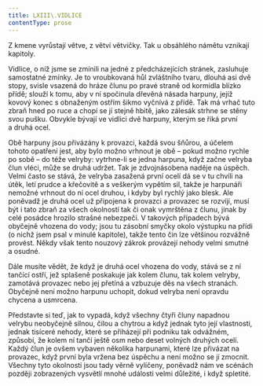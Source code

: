 ```yaml
---
title: LXIII\.VIDLICE
contentType: prose
---
```


Z kmene vyrůstají větve, z větví větvičky. Tak u obsáhlého námětu vznikají kapitoly.

Vidlice, o níž jsme se zmínili na jedné z předcházejících stránek, zasluhuje samostatné zmínky. Je to vroubkovaná hůl zvláštního tvaru, dlouhá asi dvě stopy, svisle vsazená do hráze člunu po pravé straně od kormidla blízko přídě; slouží k tomu, aby v ní spočinula dřevěná násada harpuny, jejíž kovový konec s obnaženým ostřím šikmo vyčnívá z přídě. Tak má vrhač tuto zbraň hned po ruce a chopí se jí stejně hbitě, jako zálesák strhne se stěny svou pušku. Obvykle bývají ve vidlici dvě harpuny, kterým se říká první a druhá ocel.

Obě harpuny jsou přivázány k provazci, každá svou šňůrou, a účelem tohoto opatření jest, aby bylo možno vrhnout je obě – pokud možno rychle po sobě – do téže velryby: vytrhne-li se jedna harpuna, když začne velryba člun vléci, může se druhá udržet. Tak je zdvojnásobena naděje na úspěch. Velmi často se stává, že velryba zasažená první ocelí dá se v tu chvíli na útěk, letí prudce a křečovitě a s veškerým vypětím sil, takže je harpunáři nemožné vrhnout do ní ocel druhou, i kdyby byl rychlý jako blesk. Ale poněvadž je druhá ocel už připojena k provazci a provazec se rozvíjí, musí být i tato zbraň za všech okolností tak či onak vymrštěna z člunu, jinak by celé posádce hrozilo strašné nebezpečí. V takových případech bývá obyčejně vhozena do vody; jsou tu zásobní smyčky okolo výstupku na přídi (o nichž jsem psal v minulé kapitole), takže tento čin lze většinou rozvážně provést. Někdy však tento nouzový zákrok provázejí nehody velmi smutné a osudné.

Dále musíte vědět, že když je druhá ocel vhozena do vody, stává se z ní tančící ostří, jež splašeně poskakuje jak kolem člunu, tak kolem velryby, zamotává provazec nebo jej přetíná a vzbuzuje děs na všech stranách. Obyčejně není možno harpunu uchopit, dokud velryba není opravdu chycena a usmrcena.

Představte si teď, jak to vypadá, když všechny čtyři čluny napadnou velrybu neobyčejně silnou, čilou a chytrou a když jednak tyto její vlastnosti, jednak tisíceré nehody, které se přiházejí při podniku tak odvážném, způsobí, že kolem ní tančí ještě osm nebo deset volných druhých ocelí. Každý člun je ovšem vybaven několika harpunami, které lze přivázat na provazec, když první byla vržena bez úspěchu a není možno se jí zmocnit. Všechny tyto okolnosti jsou tady věrně vylíčeny, poněvadž nám ve scénách později zobrazených vysvětlí mnohé události velmi důležité, i když spletité.
